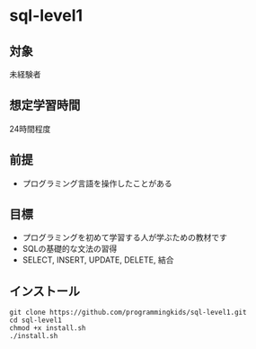 # sql-level1
## 対象
未経験者

## 想定学習時間
24時間程度

## 前提
* プログラミング言語を操作したことがある

## 目標
* プログラミングを初めて学習する人が学ぶための教材です
* SQLの基礎的な文法の習得
* SELECT, INSERT, UPDATE, DELETE, 結合

## インストール
```
git clone https://github.com/programmingkids/sql-level1.git
cd sql-level1
chmod +x install.sh
./install.sh
```
